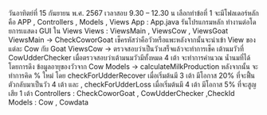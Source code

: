 วันอาทิตย์ที่ 15 กันยายน พ.ศ. 2567 เวลาสอบ 9.30 – 12.30 น 
เลือกทำข้อที่ 1 จะมีโฟลเดอร์หลักคือ APP , Controllers , Models , Views 
App : App.java รันโปรแกรมหลัก ทำงานต่อโดยการเแสดง GUI ใน Views 
Views : ViewsMain , ViewsCow , ViewsGoat 
ViewsMain ->  CheckCoworGoat เช็ครหัสว่าคือวัวหรือแพะหลังจากนั้นจะนำเข้า View ของแต่ละ Cow กับ Goat 
ViewsCow -> ตรวจสอบว่าเป็นวัวเสร็จแล้วจะทำการเช็ค เต้านมวัวที่ CowUdderChecker เมื่อตรวจสอบว่าเต้ามนมวัวมีทั้งหมด 4 เต้า จะทำการคำนวณ น้ำนมที่ได้โดยการดึง ข้อมูลอายุของวัวจาก Cow Models -> calculateMilkProduction หลังจากนั้น จะทำการคิด % ใหม่ โดย checkForUdderRecover เมื่อเริ่มต้นมี 3 เต้า มีโอกาส 20% ที่จะฟื้นตัวกลับมาเป็นวัว 4 เต้า และ , checkForUdderLoss เมื่อเริ่มต้นมี 4 เต้า มีโอกาส 5% ที่จะสูญเสีย 1 เต้า 
Controllers : CheckCoworGoat , CowUdderChecker ,CheckId 
Models : Cow , Cowdata 

 
 

